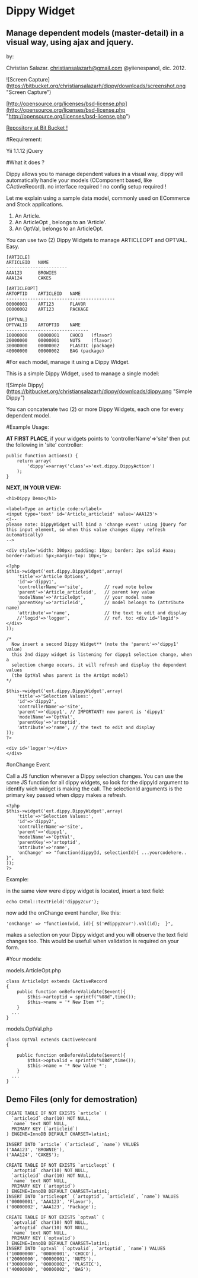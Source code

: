 Dippy Widget
============

Manage dependent models (master-detail) in a visual way, using ajax and jquery.
-------------------------------------------------------------------------------

by:

Christian Salazar. christiansalazarh@gmail.com	@yiienespanol, dic. 2012.

![Screen Capture]
(https://bitbucket.org/christiansalazarh/dippy/downloads/screenshot.png "Screen Capture")

[http://opensource.org/licenses/bsd-license.php](http://opensource.org/licenses/bsd-license.php "http://opensource.org/licenses/bsd-license.php")

[Repository at Bit Bucket !](https://bitbucket.org/christiansalazarh/dippy/ "Repository at Bit Bucket !")

#Requirement: 

Yii  1.1.12
jQuery

#What it does ?

Dippy allows you to manage dependent values in a visual way, dippy will automatically handle your models (CComponent based, like CActiveRecord). no interface required !   no config setup required !

Let me explain using a sample data model, commonly used on ECommerce and Stock applications.

1. An Article.
2. An ArticleOpt , belongs to an 'Article'.
3. An OptVal,  belongs to an ArticleOpt.

You can use two (2) Dippy Widgets to manage ARTICLEOPT and OPTVAL. Easy.

	[ARTICLE]
	ARTICLEID	NAME
	-----------------------
	AAA123		BROWIES
	AAA124		CAKES

	[ARTICLEOPT]
	ARTOPTID	ARTICLEID	NAME
	-----------------------------------------
	00000001	ART123		FLAVOR
	00000002	ART123		PACKAGE

	[OPTVAL]
	OPTVALID	ARTOPTID	NAME
	-------------------------------
	10000000	00000001	CHOCO	(flavor)
	20000000	00000001	NUTS	(flavor)
	30000000	00000002	PLASTIC	(package)
	40000000	00000002	BAG	(package)


#For each model, manage it using a Dippy Widget.

This is a simple Dippy Widget, used to manage a single model:

![Simple Dippy]
(https://bitbucket.org/christiansalazarh/dippy/downloads/dippy.png "Simple Dippy")

You can concatenate two (2) or more Dippy Widgets, each one for every dependent model.

#Example Usage:

**AT FIRST PLACE**, if your widgets points to 'controllerName'=>'site' then put the following in 'site' controller:
~~~
public function actions() { 
	return array(
		'dippy'=>array('class'=>'ext.dippy.DippyAction')
	); 
}
~~~

**NEXT, IN YOUR VIEW:**

~~~
<h1>Dippy Demo</h1>

<label>Type an article code:</label>
<input type='text' id='Article_articleid' value='AAA123'>
<!-- 
please note: DippyWidget will bind a 'change event' using jQuery for 
this input element, so when this value changes dippy refresh automatically)
-->

<div style='width: 300px; padding: 10px; border: 2px solid #aaa;
border-radius: 5px;margin-top: 10px;'>

<?php
$this->widget('ext.dippy.DippyWidget',array(
	'title'=>'Article Options',
	'id'=>'dippy1',
	'controllerName'=>'site',	 	 // read note below
	'parent'=>'Article_articleid',	 //	parent key value
	'modelName'=>'ArticleOpt',		 //	your model name
	'parentKey'=>'articleid',		 // model belongs to (attribute name)
	'attribute'=>'name',			 // the text to edit and display
	//'logid'=>'logger',			 // ref. to: <div id='logid'></div>
));

/*
  Now insert a second Dippy Widget** (note the 'parent'=>'dippy1' value) 
  this 2nd dippy widget is listening for dippy1 selection change, when a 
  selection change occurs, it will refresh and display the dependent values 
  (the OptVal whos parent is the ArtOpt model)
*/

$this->widget('ext.dippy.DippyWidget',array(
	'title'=>'Selection Values:',
	'id'=>'dippy2',
	'controllerName'=>'site',
	'parent'=>'dippy1',	// IMPORTANT! now parent is 'dippy1'
	'modelName'=>'OptVal',
	'parentKey'=>'artoptid',
	'attribute'=>'name', // the text to edit and display
));
?>

<div id='logger'></div>
</div>
~~~

#onChange Event

Call a JS function whenever a Dippy selection changes. You can use the
same JS function for all dippy widgets, so look for the dippyId argument to
identify wich widget is making the call. The selectionId arguments is the
primary key passed when dippy makes a refresh.


~~~
<?php
$this->widget('ext.dippy.DippyWidget',array(
	'title'=>'Selection Values:',
	'id'=>'dippy2',
	'controllerName'=>'site',
	'parent'=>'dippy1',
	'modelName'=>'OptVal',
	'parentKey'=>'artoptid',
	'attribute'=>'name',
	'onChange' => "function(dippyId, selectionId){ ...yourcodehere..  }",
));
?>
~~~

Example:

in the same view were dippy widget is located, insert a text field:

	echo CHtml::textField('dippy2cur');

now add the onChange event handler, like this:

	'onChange' => "function(wid, id){ $('#dippy2cur').val(id);  }",

makes a selection on your Dippy widget and you will observe the text field
changes too.  This would be usefull when validation is required on your form.

#Your models:


models.ArticleOpt.php
~~~
class ArticleOpt extends CActiveRecord
{
	public function onBeforeValidate($event){
		$this->artoptid = sprintf("%08d",time());
		$this->name = '* New Item *';
	}
  ...
}
~~~


models.OptVal.php
~~~
class OptVal extends CActiveRecord
{

	public function onBeforeValidate($event){
		$this->optvalid = sprintf("%08d",time());
		$this->name = '* New Value *';
	}
  ...
}
~~~


Demo Files (only for demostration)
----------------------------------

~~~
CREATE TABLE IF NOT EXISTS `article` (
  `articleid` char(10) NOT NULL,
  `name` text NOT NULL,
  PRIMARY KEY (`articleid`)
) ENGINE=InnoDB DEFAULT CHARSET=latin1;

INSERT INTO `article` (`articleid`, `name`) VALUES
('AAA123', 'BROWNIE'),
('AAA124', 'CAKES');

CREATE TABLE IF NOT EXISTS `articleopt` (
  `artoptid` char(10) NOT NULL,
  `articleid` char(10) NOT NULL,
  `name` text NOT NULL,
  PRIMARY KEY (`artoptid`)
) ENGINE=InnoDB DEFAULT CHARSET=latin1;
INSERT INTO `articleopt` (`artoptid`, `articleid`, `name`) VALUES
('00000001', 'AAA123', 'Flavor'),
('00000002', 'AAA123', 'Package');

CREATE TABLE IF NOT EXISTS `optval` (
  `optvalid` char(10) NOT NULL,
  `artoptid` char(10) NOT NULL,
  `name` text NOT NULL,
  PRIMARY KEY (`optvalid`)
) ENGINE=InnoDB DEFAULT CHARSET=latin1;
INSERT INTO `optval` (`optvalid`, `artoptid`, `name`) VALUES
('10000000', '00000001', 'CHOCO'),
('20000000', '00000001', 'NUTS'),
('30000000', '00000002', 'PLASTIC'),
('40000000', '00000002', 'BAG');
~~~

